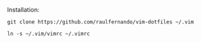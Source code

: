 Installation:

    git clone https://github.com/raulfernando/vim-dotfiles ~/.vim

    ln -s ~/.vim/vimrc ~/.vimrc



